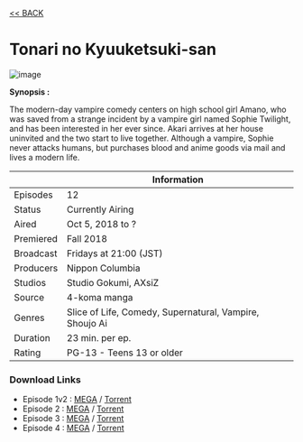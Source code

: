 [<< BACK](http://hikarusubbing.github.io/)

# **Tonari no Kyuuketsuki-san**

![image](https://puu.sh/BRL8N/dfb98ff80f.png)

**Synopsis :**

The modern-day vampire comedy centers on high school girl Amano, who was saved from a strange incident by a vampire girl named Sophie Twilight, and has been interested in her ever since. Akari arrives at her house uninvited and the two start to live together. Although a vampire, Sophie never attacks humans, but purchases blood and anime goods via mail and lives a modern life.

|| Information |
|---|---|
| Episodes | 12 |
| Status | Currently Airing |
| Aired | Oct 5, 2018 to ? |
| Premiered | Fall 2018 |
| Broadcast | Fridays at 21:00 (JST) |
| Producers | Nippon Columbia |
| Studios | Studio Gokumi, AXsiZ |
| Source | 4-koma manga |
| Genres | Slice of Life, Comedy, Supernatural, Vampire, Shoujo Ai |
| Duration | 23 min. per ep. |
| Rating | PG-13 - Teens 13 or older |

### __Download Links__
- Episode 1v2 : [MEGA](https://mega.nz/#!x5AFhQKL!6oiZ45U0KVtJlwNOOlyG0ntePNhi2Rte2a5V7Fq9XOo) / [Torrent](https://nyaa.si/view/1083808)
- Episode 2 : [MEGA](https://mega.nz/#!t9Y1iSTS!L0Ktnkp3uveWN5wFkv4YRLvmhNlTJDVNqBmI20vvejw) / [Torrent](https://nyaa.si/view/1083809)
- Episode 3 : [MEGA](https://mega.nz/#!FlBR3ADI!xS--kDUycqSNx01PJPlVVLqYdPOkMKuXL6EkS7H7NFI) / [Torrent](https://nyaa.si/view/1086135)
- Episode 4 : [MEGA](https://mega.nz/#!F9J2BAzB!RXtjQvpByCYe3QkuicW26gyzHKDWqRMQjyu8VEm2KJc) / [Torrent](https://nyaa.si/view/1088427)
